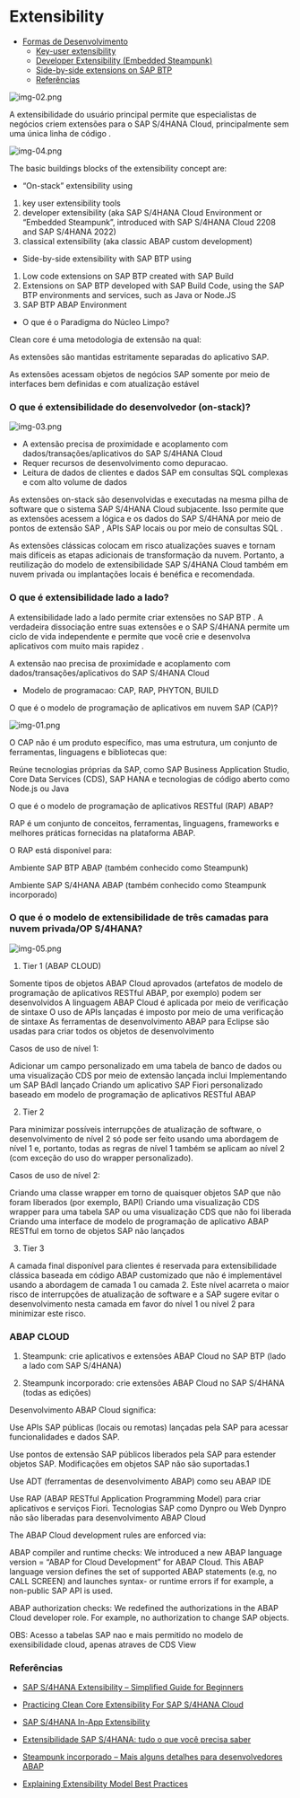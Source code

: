 # Extensibility

- [Formas de Desenvolvimento](#entrega-de-aplicativo-fiori-para-o-sistema-s4-on-premise)
    - [Key-user extensibility](#key-user-extensibility)
    - [Developer Extensibility (Embedded Steampunk)](#o-que-e-extensibilidade-do-desenvolvedor-on-stack)
    - [Side-by-side extensions on SAP BTP](#o-que-e-extensibilidade-lado-a-lado)
    - [Referências](#referências)

![img-02.png](.images/img-02.png)


A extensibilidade do usuário principal permite que especialistas de negócios criem extensões para o SAP S/4HANA Cloud, principalmente sem uma única linha de código .

![img-04.png](.images/img-04.png)

The basic buildings blocks of the extensibility concept are:

- “On-stack” extensibility using
 1. key user extensibility tools
 2. developer extensibility (aka SAP S/4HANA Cloud Environment or “Embedded Steampunk”, introduced with SAP S/4HANA Cloud 2208 and SAP S/4HANA 2022)
 3. classical extensibility (aka classic ABAP custom development)
- Side-by-side extensibility with SAP BTP using
 1. Low code extensions on SAP BTP created with SAP Build
 2. Extensions on SAP BTP developed with SAP Build Code, using the SAP BTP environments and services, such as Java or Node.JS
 3. SAP BTP ABAP Environment

- O que é o Paradigma do Núcleo Limpo?

Clean core é uma metodologia de extensão na qual:

As extensões são mantidas estritamente separadas do aplicativo SAP.

As extensões acessam objetos de negócios SAP somente por meio de interfaces bem definidas e com atualização estável

### O que é extensibilidade do desenvolvedor (on-stack)?


![img-03.png](.images/img-03.png)

- A extensão precisa de proximidade e acoplamento com dados/transações/aplicativos do SAP S/4HANA Cloud
- Requer recursos de desenvolvimento como depuracao.
- Leitura de dados de clientes e dados SAP em consultas SQL complexas e com alto volume de dados

As extensões on-stack são desenvolvidas e executadas na mesma pilha de software que o sistema SAP S/4HANA Cloud subjacente. Isso permite que as extensões acessem a lógica e os dados do SAP S/4HANA por meio de pontos de extensão SAP , APIs SAP locais ou por meio de consultas SQL .

As extensões clássicas colocam em risco atualizações suaves e tornam mais difíceis as etapas adicionais de transformação da nuvem. Portanto, a reutilização do modelo de extensibilidade SAP S/4HANA Cloud também em nuvem privada ou implantações locais é benéfica e recomendada.

### O que é extensibilidade lado a lado?


A extensibilidade lado a lado permite criar extensões no SAP BTP . A verdadeira dissociação entre suas extensões e o SAP S/4HANA permite um ciclo de vida independente e permite que você crie e desenvolva aplicativos com muito mais rapidez .

A extensão nao precisa de proximidade e acoplamento com dados/transações/aplicativos do SAP S/4HANA Cloud

- Modelo de programacao: CAP, RAP, PHYTON, BUILD

O que é o modelo de programação de aplicativos em nuvem SAP (CAP)?

![img-01.png](.images/img-01.png)

O CAP não é um produto específico, mas uma estrutura, um conjunto de ferramentas, linguagens e bibliotecas que:

Reúne tecnologias próprias da SAP, como SAP Business Application Studio, Core Data Services (CDS), SAP HANA e tecnologias de código aberto como Node.js ou Java

O que é o modelo de programação de aplicativos RESTful (RAP) ABAP?

RAP é um conjunto de conceitos, ferramentas, linguagens, frameworks e melhores práticas fornecidas na plataforma ABAP.

O RAP está disponível para:

Ambiente SAP BTP ABAP (também conhecido como Steampunk)

Ambiente SAP S/4HANA ABAP (também conhecido como Steampunk incorporado)

### O que é o modelo de extensibilidade de três camadas para nuvem privada/OP S/4HANA?

![img-05.png](.images/img-05.png)

1) Tier 1 (ABAP CLOUD)

Somente tipos de objetos ABAP Cloud aprovados (artefatos de modelo de programação de aplicativos RESTful ABAP, por exemplo) podem ser desenvolvidos
A linguagem ABAP Cloud é aplicada por meio de verificação de sintaxe
O uso de APIs lançadas é imposto por meio de uma verificação de sintaxe
As ferramentas de desenvolvimento ABAP para Eclipse são usadas para criar todos os objetos de desenvolvimento

Casos de uso de nível 1:

Adicionar um campo personalizado em uma tabela de banco de dados ou uma visualização CDS por meio de extensão lançada inclui
Implementando um SAP BAdI lançado
Criando um aplicativo SAP Fiori personalizado baseado em modelo de programação de aplicativos RESTful ABAP

2) Tier 2

Para minimizar possíveis interrupções de atualização de software, o desenvolvimento de nível 2 só pode ser feito usando uma abordagem de nível 1 e, portanto, todas as regras de nível 1 também se aplicam ao nível 2 (com exceção do uso do wrapper personalizado). 

Casos de uso de nível 2:

Criando uma classe wrapper em torno de quaisquer objetos SAP que não foram liberados (por exemplo, BAPI)
Criando uma visualização CDS wrapper para uma tabela SAP ou uma visualização CDS que não foi liberada
Criando uma interface de modelo de programação de aplicativo ABAP RESTful em torno de objetos SAP não lançados

3) Tier 3

A camada final disponível para clientes é reservada para extensibilidade clássica baseada em código ABAP customizado que não é implementável usando a abordagem de camada 1 ou camada 2. Este nível acarreta o maior risco de interrupções de atualização de software e a SAP sugere evitar o desenvolvimento nesta camada em favor do nível 1 ou nível 2 para minimizar este risco.


### ABAP CLOUD

1) Steampunk: crie aplicativos e extensões ABAP Cloud no SAP BTP (lado a lado com SAP S/4HANA)

2) Steampunk incorporado: crie extensões ABAP Cloud no SAP S/4HANA (todas as edições)

Desenvolvimento ABAP Cloud significa:

Use APIs SAP públicas (locais ou remotas) lançadas pela SAP para acessar funcionalidades e dados SAP.

Use pontos de extensão SAP públicos liberados pela SAP para estender objetos SAP. Modificações em objetos SAP não são suportadas.1

Use ADT (ferramentas de desenvolvimento ABAP) como seu ABAP IDE

Use RAP (ABAP RESTful Application Programming Model) para criar aplicativos e serviços Fiori. Tecnologias SAP como Dynpro ou Web Dynpro não são liberadas para desenvolvimento ABAP Cloud

The ABAP Cloud development rules are enforced via:

ABAP compiler and runtime checks: We introduced a new ABAP language version = “ABAP for Cloud Development” for ABAP Cloud. This ABAP language version defines the set of supported ABAP statements (e.g, no CALL SCREEN) and launches syntax- or runtime errors if for example, a non-public SAP API is used.

ABAP authorization checks: We redefined the authorizations in the ABAP Cloud developer role. For example, no authorization to change SAP objects.

OBS: Acesso a tabelas SAP nao e mais permitido no modelo de exensibilidade cloud, apenas atraves de CDS View

### Referências

- [SAP S/4HANA Extensibility – Simplified Guide for Beginners](https://community.sap.com/t5/enterprise-resource-planning-blogs-by-sap/sap-s-4hana-extensibility-simplified-guide-for-beginners/ba-p/13548988)

- [Practicing Clean Core Extensibility For SAP S/4HANA Cloud](https://learning.sap.com/learning-journeys/practicing-clean-core-extensibility-for-sap-s-4hana-cloud)

- [SAP S/4HANA In-App Extensibility](https://www.youtube.com/watch?v=pOOORn7fIR0)

- [Extensibilidade SAP S/4HANA: tudo o que você precisa saber](https://community.sap.com/t5/enterprise-resource-planning-blogs-by-sap/sap-s-4hana-extensibility-all-you-need-to-know/ba-p/13417740)


- [Steampunk incorporado – Mais alguns detalhes para desenvolvedores ABAP](https://community.sap.com/t5/enterprise-resource-planning-blogs-by-sap/embedded-steampunk-some-more-details-for-abap-developers/ba-p/13532714)

- [Explaining Extensibility Model Best Practices](https://learning.sap.com/learning-journeys/practicing-clean-core-extensibility-for-sap-s-4hana-cloud/explaining-extensibility-model-best-practices_e290f382-800e-40ef-a203-85a13115f487)